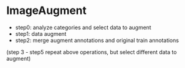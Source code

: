 # ImageAugment

- step0: analyze categories and select data to augment
- step1: data augment
- step2: merge augment annotations and original train annotations

 (step 3 - step5 repeat above operations, but select different data to augment)